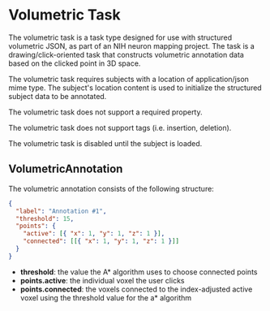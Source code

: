 # Volumetric Task

The volumetric task is a task type designed for use with structured volumetric JSON, as part of an NIH neuron mapping project. The task is a drawing/click-oriented task that constructs volumetric annotation data based on the clicked point in 3D space.

The volumetric task requires subjects with a location of application/json mime type. The subject's location content is used to initialize the structured subject data to be annotated.

The volumetric task does not support a required property.

The volumetric task does not support tags (i.e. insertion, deletion).

The volumetric task is disabled until the subject is loaded.

## VolumetricAnnotation

The volumetric annotation consists of the following structure:

```json
{
  "label": "Annotation #1",
  "threshold": 15,
  "points": {
    "active": [{ "x": 1, "y": 1, "z": 1 }],
    "connected": [[{ "x": 1, "y": 1, "z": 1 }]]
  }
}
```

- **threshold**: the value the A* algorithm uses to choose connected points
- **points.active**: the individual voxel the user clicks
- **points.connected**: the voxels connected to the index-adjusted active voxel using the threshold value for the a* algorithm
